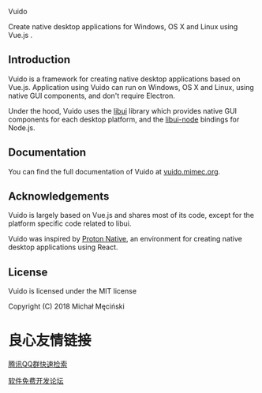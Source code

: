  
   
 

 Vuido 

 Create native desktop applications for Windows, OS X and Linux using  Vue.js . 

 
     
     
 

## Introduction

Vuido is a framework for creating native desktop applications based on Vue.js. Application using Vuido can run on Windows, OS X and Linux, using native GUI components, and don't require Electron.

Under the hood, Vuido uses the [libui](https://github.com/andlabs/libui) library which provides native GUI components for each desktop platform, and the [libui-node](https://github.com/parro-it/libui-node) bindings for Node.js.

 
   
 

## Documentation

You can find the full documentation of Vuido at [vuido.mimec.org](https://vuido.mimec.org/).

## Acknowledgements

Vuido is largely based on Vue.js and shares most of its code, except for the platform specific code related to libui.

Vuido was inspired by [Proton Native](https://github.com/kusti8/proton-native), an environment for creating native desktop applications using React.

## License

Vuido is licensed under the MIT license

Copyright (C) 2018 Michał Męciński


 # 良心友情链接

[腾讯QQ群快速检索](http://u.720life.cn/s/8cf73f7c)

[软件免费开发论坛](http://u.720life.cn/s/bbb01dc0)